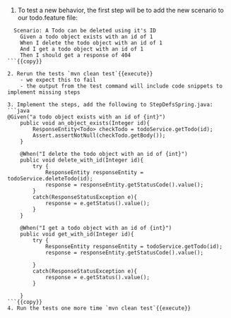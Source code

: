 
1. To test a new behavior, the first step will be to add the new scenario to our todo.feature file:
```gherkin
  Scenario: A Todo can be deleted using it's ID
    Given a todo object exists with an id of 1
    When I delete the todo object with an id of 1
    And I get a todo object with an id of 1
    Then I should get a response of 404
```{{copy}}

2. Rerun the tests `mvn clean test`{{execute}}
    - we expect this to fail
    - the output from the test command will include code snippets to implement missing steps
    
3. Implement the steps, add the following to StepDefsSpring.java:
```java
@Given("a todo object exists with an id of {int}")
    public void an_object_exists(Integer id){
        ResponseEntity<Todo> checkTodo = todoService.getTodo(id);
        Assert.assertNotNull(checkTodo.getBody());
    }

    @When("I delete the todo object with an id of {int}")
    public void delete_with_id(Integer id){
        try {
            ResponseEntity responseEntity = todoService.deleteTodo(id);
            response = responseEntity.getStatusCode().value();
        }
        catch(ResponseStatusException e){
            response = e.getStatus().value();
        }
    }

    @When("I get a todo object with an id of {int}")
    public void get_with_id(Integer id){
        try {
            ResponseEntity responseEntity = todoService.getTodo(id);
            response = responseEntity.getStatusCode().value();

        }
        catch(ResponseStatusException e){
            response = e.getStatus().value();
        }

    }
```{{copy}}
4. Run the tests one more time `mvn clean test`{{execute}}
